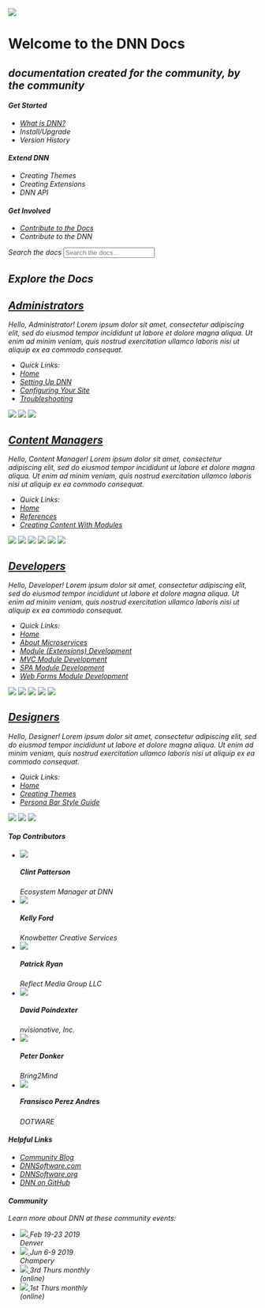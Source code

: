 <div class="row home">
    <div class="col-lg-12">
        <div class="hero">
            <div class="row feature-wrapper">
                <div class="col-sm-4 feature-block text-center hidden-xs hidden-sm">
                    <img src="images/communityDLSeal.png">
                </div>
                <div class="col-md-8 col-sm-12 feature-block text-center">
                    <h1 class="text-center"><span class="hidden-xs">Welcome to the </span>DNN Docs</h1>
                    <h2 class="text-center"><em>documentation created for the community, by the community</h2>
                    <div class="row text-left">
                        <div class="col-sm-4">
                            <h4 class="hlead">Get Started</h4>
                            <ul>
                                <li><a href="/content/administrators/dnn-overview/index.html">What is DNN?</a></li>
                                <li><a>Install/Upgrade</a></li>
                                <li><a>Version History</a></li>
                            </ul>
                        </div>
                        <div class="col-sm-4">
                            <h4 class="hlead">Extend DNN</h4>
                            <ul>
                                <li><a>Creating Themes</a></li>
                                <li><a>Creating Extensions</a></li>
                                <li><a>DNN API</a></li>
                            </ul>
                        </div>
                        <div class="col-sm-4">
                            <h4 class="hlead">Get Involved</h4>
                            <ul>
                                <li><a href="/content/contribute/docs/">Contribute to the Docs</a></li>
                                <li><a>Contribute to the DNN</a></li>
                            </ul>
                        </div>
                    </div>
                </div>
            </div>
        </div>
    </div>
</div>
<div class="row home">
    <div class="col-lg-12">
        <div class="search well well">
            <label for="homesearch" class="sr-only">Search the docs</label>
            <input id="homesearch" class="form-control docs-search docs-search-home" placeholder="Search the docs...">
        </div>
    </div>
</div>
<div class="row home">
    <div class="col-lg-12">
        <h2 class="hlead">Explore the Docs</h2>
    </div>
</div>
<div class="row home">
    <div class="col-lg-12">
        <div class="api-section">
            <div class="wrapper">
                <div class="media">
                    <div class="media-left hidden-xs">
                        <i class="fas fa-users-cog administrators icon"></i>
                    </div>
                    <div class="media-body">
                        <a href="/content/administrators/"><h2 class="media-heading"><i class="fas fa-users-cog administrators icon sm visible-xs-inline"></i>Administrators</h2></a>
                        <p>
                            Hello, Administrator! Lorem ipsum dolor sit amet, consectetur adipiscing elit, sed do eiusmod tempor incididunt ut labore et dolore magna aliqua. Ut enim ad minim veniam,
                             quis nostrud exercitation ullamco laboris nisi ut aliquip ex ea commodo consequat.
                        </p>
                        <ul class="popular-topics">
                            <li style="border-bottom: 0;">Quick Links: </li>
                            <li><a href="/content/administrators">Home</a></li>
                            <li><a href="/content/administrators/setup/administrators-setup-overview/index.html">Setting Up DNN</a></li>
                            <li><a href="/content/administrators/configuring-your-site/administrators-configuring-your-site-overview/index.html">Configuring Your Site</a></li>
                            <li><a href="/content/administrators/troubleshooting/administrators-troubleshooting-overview/index.html">Troubleshooting</a></li>
                        </ul>
                    </div>
                </div>
                <div class="contributors hidden-xs">
                    <img src="https://avatars0.githubusercontent.com/u/4571863?s=60&v=4">
                    <img src="https://avatars3.githubusercontent.com/u/4568451?s=60&v=4">
                    <img src="https://avatars3.githubusercontent.com/u/6237180?s=60&v=4">
                </div>
            </div>
        </div>
        <div class="api-section">
            <div class="wrapper">
                <div class="media">
                    <div class="media-left hidden-xs">
                        <i class="fas fa-signature content-editors icon"></i>
                    </div>
                    <div class="media-body">
                        <a href="/content/content-managers"><h2 class="media-heading"><i class="fas fa-signature content-editors icon sm visible-xs-inline"></i>Content Managers</h2></a>
                        <p>
                            Hello, Content Manager! Lorem ipsum dolor sit amet, consectetur adipiscing elit, sed do eiusmod tempor incididunt ut labore et dolore magna aliqua. Ut enim ad minim veniam,
                             quis nostrud exercitation ullamco laboris nisi ut aliquip ex ea commodo consequat.
                        </p>
                        <ul class="popular-topics">
                            <li style="border-bottom: 0;">Quick Links: </li>
                            <li><a href="/content/content-managers">Home</a></li>
                            <li><a href="/content/content-managers/content-manager-references/index.html">References</a></li>
                            <li><a href="https://dnndocs.com/content/content-managers/content-with-modules/content-managers-content-with-modules-overview/index.html">Creating Content With Modules</a></li>
                        </ul>
                    </div>
                </div>
                <div class="contributors hidden-xs">
                    <img src="https://avatars3.githubusercontent.com/u/1757808?s=60&v=4">
                    <img src="https://avatars0.githubusercontent.com/u/4571863?s=60&v=4">
                    <img src="https://avatars3.githubusercontent.com/u/6603270?s=60&v=4">
                    <img src="https://avatars3.githubusercontent.com/u/4568451?s=60&v=4">
                    <img src="https://avatars2.githubusercontent.com/u/3319692?s=60&v=4">
                    <img src="https://avatars3.githubusercontent.com/u/6237180?s=60&v=4">
                </div>
            </div>
        </div>
        <div class="api-section">
            <div class="wrapper">
                <div class="media">
                    <div class="media-left hidden-xs">
                        <i class="fas fa-code developers icon"></i>
                    </div>
                    <div class="media-body">
                        <a href="/content/developers"><h2 class="media-heading"><i class="fas fa-code developers icon sm visible-xs-inline"></i>Developers</h2></a>
                        <p>
                            Hello, Developer! Lorem ipsum dolor sit amet, consectetur adipiscing elit, sed do eiusmod tempor incididunt ut labore et dolore magna aliqua. Ut enim ad minim veniam,
                             quis nostrud exercitation ullamco laboris nisi ut aliquip ex ea commodo consequat.
                        </p>
                        <ul class="popular-topics">
                            <li style="border-bottom: 0;">Quick Links: </li>
                            <li><a href="/content/developers">Home</a></li>
                            <li><a href="/content/developers/microservices/developers-microservices-overview/index.html">About Microservices</a></li>
                            <li><a href="/content/developers/about-modules/developers-about-modules-overview/index.html">Module (Extensions) Development</a></li>
                            <li><a href="/content/developers/mvc-modules/developers-mvc-modules-overview/index.html">MVC Module Development</a></li>
                            <li><a href="/content/developers/about-modules/spa-module-development/index.html">SPA Module Development</a></li>
                            <li><a href="/content/developers/about-modules/web-forms-module-development/index.html">Web Forms Module Development</a></li>
                        </ul>
                    </div>
                </div>
                <div class="contributors hidden-xs">
                    <img src="https://avatars3.githubusercontent.com/u/1757808?s=60&v=4">
                    <img src="https://avatars0.githubusercontent.com/u/4571863?s=60&v=4">
                    <img src="https://avatars3.githubusercontent.com/u/6603270?s=60&v=4">
                    <img src="https://avatars3.githubusercontent.com/u/4568451?s=60&v=4">
                    <img src="https://avatars2.githubusercontent.com/u/3319692?s=60&v=4">
                </div>
            </div>
        </div>
        <div class="api-section">
           <div class="wrapper">
                <div class="media">
                    <div class="media-left hidden-xs">
                        <i class="fas fa-fill-drip designers icon"></i>
                    </div>
                    <div class="media-body">
                        <a href="/content/designers"><h2 class="media-heading"><i class="fas fa-fill-drip designers icon sm visible-xs-inline"></i>Designers</h2></a>
                        <p>
                            Hello, Designer! Lorem ipsum dolor sit amet, consectetur adipiscing elit, sed do eiusmod tempor incididunt ut labore et dolore magna aliqua. Ut enim ad minim veniam,
                             quis nostrud exercitation ullamco laboris nisi ut aliquip ex ea commodo consequat.
                        </p>
                        <ul class="popular-topics">
                            <li style="border-bottom: 0;">Quick Links: </li>
                            <li><a href="/content/Designers">Home</a></li>
                            <li><a href="/content/designers/creating-themes">Creating Themes</a></li>
                            <li><a href="/content/designers/persona-bar-style-guide/">Persona Bar Style Guide</a></li>
                        </ul>
                    </div>
                </div>
                <div class="contributors hidden-xs">
                    <img src="https://avatars3.githubusercontent.com/u/4568451?s=60&v=4">
                    <img src="https://avatars0.githubusercontent.com/u/4571863?s=60&v=4">
                    <img src="https://avatars3.githubusercontent.com/u/6603270?s=60&v=4">
                </div>
            </div>
        </div>        
    </div>
</div>
<div id="contrib-container" class="home side-content">
    <h4 class="hlead"> <i class="fas fa-fire" style="color: #ee3a43"></i> Top Contributors</h4>
    <ul class="media-list top-contributors">
        <li class="media">
            <div class="media-left">
                <a href="#">
                    <img class="media-object" src="https://avatars0.githubusercontent.com/u/4571863?s=60&v=4">
                </a>
            </div>
            <div class="media-body">
                <h5 class="media-heading">Clint Patterson</h5>
                <span class="title">Ecosystem Manager at DNN</span>
            </div>
        </li>
        <li class="media">
            <div class="media-left">
                <a href="#">
                    <img class="media-object" src="https://avatars3.githubusercontent.com/u/1757808?s=60&v=4">
                </a>
            </div>
            <div class="media-body">
                <h5 class="media-heading">Kelly Ford</h5>
                <span class="title">Knowbetter Creative Services</span>
            </div>
        </li>
        <li class="media">
            <div class="media-left">
                <a href="#">
                    <img class="media-object" src="https://avatars3.githubusercontent.com/u/6603270?s=60&v=4">
                </a>
            </div>
            <div class="media-body">
                <h5 class="media-heading">Patrick Ryan</h5>
                <span class="title">Reflect Media Group LLC</span>
            </div>
        </li>
        <li class="media">
            <div class="media-left">
                <a href="#">
                    <img class="media-object" src="https://avatars3.githubusercontent.com/u/4568451?s=60&v=4">
                </a>
            </div>
            <div class="media-body">
                <h5 class="media-heading">David Poindexter</h5>
                <span class="title">nvisionative, Inc.</span>
            </div>
        </li>
        <li class="media">
            <div class="media-left">
                <a href="#">
                    <img class="media-object" src="https://avatars2.githubusercontent.com/u/3319692?s=60&v=4">
                </a>
            </div>
            <div class="media-body">
                <h5 class="media-heading">Peter Donker</h5>
                <span class="title">Bring2Mind</span>
            </div>
        </li>
        <li class="media">
            <div class="media-left">
                <a href="#">
                    <img class="media-object" src="https://avatars3.githubusercontent.com/u/6237180?s=60&v=4">
                </a>
            </div>
            <div class="media-body">
                <h5 class="media-heading">Fransisco Perez Andres</h5>
                <span class="title">DOTWARE</span>
            </div>
        </li>
    </ul>
</div>
<div id="topic-container" class="home side-content">
    <h4 class="hlead"><i class="fas fa-fire-alt" style="color: #9F58A9"></i> Helpful Links</h4>
        <ul class="popular-topics">
            <li>
                <a target="_blank" href="https://www.dnnsoftware.com/community-blog">Community Blog</a>
            </li>
            <li>
                <a target="_blank" href="https://dnnsoftware.org/">DNNSoftware.com</a>
            </li>
            <li>
                <a target="_blank" href="https://dnnsoftware.org/">DNNSoftware.org</a>
            </li>
            <li>
                <a target="_blank" href="https://github.com/dnnsoftware/Dnn.Platform">DNN on GitHub</a>
            </li>
        </ul>
    <h4 class="hlead"><i class="fas fa-globe" style="color: #9F58A9"></i> Community</h4>
    <p>Learn more about DNN at these community events:</p>
    <ul class="events-list text-center">
        <li>
            <a class="visible-lg visible-xl" href="https://www.dnnsummit.org/" target="_blank">
                <img src="images/2019-SummitLogo.png">
            </a>
            <span class="details">Feb 19-23 2019<br>Denver</span>
        </li>
        <li>
            <a class="visible-lg visible-xl" href="https://www.dnn-connect.org/" target="_blank">
                <img src="images/dnnconnect-logo.png">
            </a>
            <span class="details">Jun 6-9 2019<br>Champery</span>
        </li>
        <li>
            <a class="visible-lg visible-xl" href="http://www.southernfrieddnn.com/" target="_blank">
                <img src="images/southernfried-logo.jpg">
            </a>
            <span class="details">3rd Thurs monthly<br>(online)</span>
        </li>
        <li>
            <a class="visible-lg visible-xl" href="https://www.meetup.com/Toronto-Area-DNN-User-Group-TADUG/" target="_blank">
                <img src="images/tadug-logo.jpg">
            </a>
            <span class="details">1st Thurs monthly<br>(online)</span>
        </li>
    </ul>
</div>
<script>
    (function() {
        document.addEventListener('DOMContentLoaded', function () {
            document.body.className += ' ' + 'homepage';
            var sidebars = document.getElementsByClassName("sideaffix");
            sidebars[0].parentNode.removeChild(sidebars[0]);
            var contribs = document.getElementById('contrib-container');
            var topics = document.getElementById('topic-container');
            var content = document.getElementById('_content');
            content.parentNode.nextElementSibling.append(contribs);
            content.parentNode.nextElementSibling.append(topics);
						docsearch(document.dnndocs.algolia('input.docs-search-home'));  						
        });
    }());
</script>


